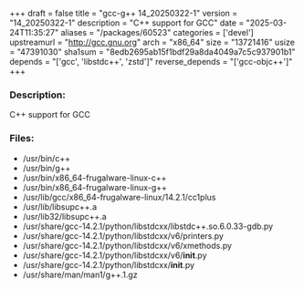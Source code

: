 +++
draft = false
title = "gcc-g++ 14_20250322-1"
version = "14_20250322-1"
description = "C++ support for GCC"
date = "2025-03-24T11:35:27"
aliases = "/packages/60523"
categories = ['devel']
upstreamurl = "http://gcc.gnu.org"
arch = "x86_64"
size = "13721416"
usize = "47391030"
sha1sum = "8edb2695ab15f1bdf29a8da4049a7c5c937901b1"
depends = "['gcc', 'libstdc++', 'zstd']"
reverse_depends = "['gcc-objc++']"
+++
### Description: 
C++ support for GCC

### Files: 
* /usr/bin/c++
* /usr/bin/g++
* /usr/bin/x86_64-frugalware-linux-c++
* /usr/bin/x86_64-frugalware-linux-g++
* /usr/lib/gcc/x86_64-frugalware-linux/14.2.1/cc1plus
* /usr/lib/libsupc++.a
* /usr/lib32/libsupc++.a
* /usr/share/gcc-14.2.1/python/libstdcxx/libstdc++.so.6.0.33-gdb.py
* /usr/share/gcc-14.2.1/python/libstdcxx/v6/printers.py
* /usr/share/gcc-14.2.1/python/libstdcxx/v6/xmethods.py
* /usr/share/gcc-14.2.1/python/libstdcxx/v6/__init__.py
* /usr/share/gcc-14.2.1/python/libstdcxx/__init__.py
* /usr/share/man/man1/g++.1.gz
